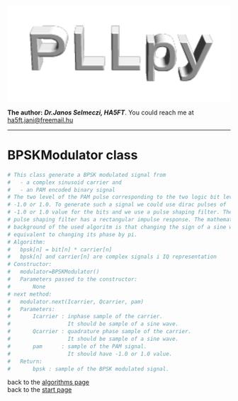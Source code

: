 ![sdrflow logo](images/pllpy_logo.svg  "pllpy")

**The author:** ***Dr.Janos Selmeczi, HA5FT***. You could reach me at <ha5ft.jani@freemail.hu>
***
# BPSKModulator class

```python
# This class generate a BPSK modulated signal from
#   - a complex sinusoid carrier and
#   - an PAM encoded binary signal
# The two level of the PAM pulse corresponding to the two logic bit level is
# -1.0 or 1.0. To generate such a signal we could use dirac pulses of
# -1.0 or 1.0 value for the bits and we use a pulse shaping filter. The simples
# pulse shaping filter has a rectangular impulse response. The mathematical
# background of the used algoritm is that changing the sign of a sine wave is
# equivalent to changing its phase by pi.
# Algorithm:
#   bpsk[n] = bit[n] * carrier[n]
#   bpsk[n] and carrier[n] are complex signals i IQ representation
# Constructor:
#   modulator=BPSKModulator()
#   Parameters passed to the constructor:
#       None
# next method:
#   modulator.next(Icarrier, Qcarrier, pam)
#   Parameters:
#       Icarrier : inphase sample of the carrier.
#                  It should be sample of a sine wave.
#       Qcarrier : quadrature phase sample of the carrier.
#                  It should be sample of a sine wave.
#       pam      : sample of the PAM signal.
#                  It should have -1.0 or 1.0 value.
#   Return:
#       bpsk : sample of the BPSK modulated signal.
```

back to the [algorithms page](algorithms.md)\
back to the [start page](../README.md)
